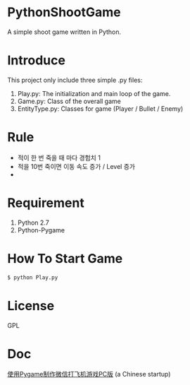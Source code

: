 # PythonShootGame

A simple shoot game written in Python.

# Introduce

This project only include three simple .py files: 

1. Play.py: The initialization and main loop of the game.
2. Game.py: Class of the overall game
3. EntityType.py: Classes for game (Player / Bullet / Enemy) 

# Rule
+ 적이 한 번 죽을 때 마다 경험치 1
+ 적을 10번 죽이면 이동 속도 증가 / Level 증가
+ 

# Requirement

1. Python 2.7
2. Python-Pygame
  
# How To Start Game
  
```bash
$ python Play.py
```
# License
GPL


# Doc
[使用Pygame制作微信打飞机游戏PC版](https://www.cnblogs.com/dukeleo/p/3339780.html) (a Chinese startup)
